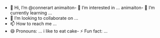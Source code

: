 - 👋 Hi, I’m @connerart
animaiton- 👀 I’m interested in ...
animaiton- 🌱 I’m currently learning ...
- 💞️ I’m looking to collaborate on ...
- 📫 How to reach me ...
- 😄 Pronouns: ...
i like to eat cake- ⚡ Fun fact: ...

<!---
connerart/connerart is a ✨ special ✨ repository because its `README.md` (this file) appears on your GitHub profile.
You can click the Preview link to take a look at your changes.
--->
